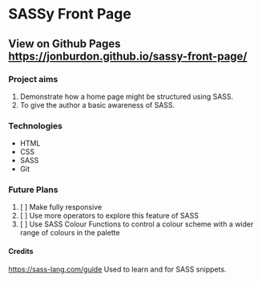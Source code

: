 # SASSy Front Page

## View on Github Pages https://jonburdon.github.io/sassy-front-page/

### Project aims
1. Demonstrate how a home page might be structured using SASS.
2. To give the author a basic awareness of SASS.

### Technologies

* HTML
* CSS
* SASS
* Git

### Future Plans

1. [ ] Make fully responsive
2. [ ] Use more operators to explore this feature of SASS
3. [ ] Use SASS Colour Functions to control a colour scheme with a wider range of colours in the palette

#### Credits

https://sass-lang.com/guide Used to learn and for SASS snippets.